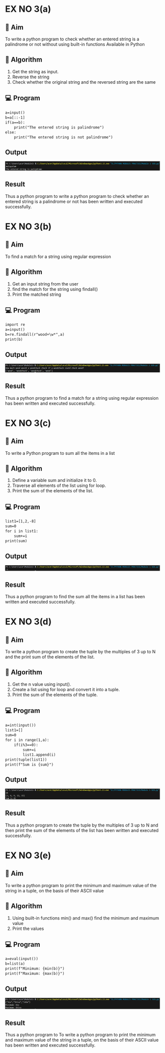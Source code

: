 # EX NO 3(a)
## 🎯 Aim
To write a python program to check whether an entered string is a palindrome or not without using built-in functions Available in Python

## 🧠 Algorithm
1. Get the string as input.
2. Reverse the string 
3. Check whether the original string and the reversed string are the same

## 💻 Program
```
a=input()
b=a[::-1]
if(a==b):
    print("The entered string is palindrome")
else:
    print("The entered string is not palindrome")
```

## Output
![alt text](image.png)


## Result
Thus a python program to write a python program to check whether an entered string is a palindrome or not has been written and executed successfully.


# EX NO 3(b)
## 🎯 Aim
To find a match for a string using regular expression

## 🧠 Algorithm
1. Get an input string from the user
2. find the match for the string using findall()
3. Print the matched string

## 💻 Program
```
import re
a=input()
b=re.findall(r"wood+\w*",a)
print(b)
```

## Output

![alt text](image-1.png)

## Result
Thus a python program to find a match for a string using regular expression has been written and executed successfully.


# EX NO 3(c)
## 🎯 Aim
To write a Python program to sum all the items in a list

## 🧠 Algorithm
1. Define a variable sum and initialize it to 0.
2. Traverse all elements of the list using for loop.
3. Print the sum of the elements of the list.


## 💻 Program
```
list1=[1,2,-8]
sum=0
for i in list1:
    sum+=i
print(sum)

```

## Output

![alt text](image-2.png)

## Result
Thus a python program to find the sum all the items in a list has been written and executed successfully.


# EX NO 3(d)
## 🎯 Aim
To write a python program to create the tuple by the multiples of 3 up to N and the print sum of the elements of the list.

## 🧠 Algorithm
1. Get the n value using input().
2. Create a list using for loop and convert it into a tuple.
3. Print the sum of the elements of the tuple.

## 💻 Program
```
a=int(input())
list1=[]
sum=0
for i in range(1,a):
    if(i%3==0):
        sum+=i
        list1.append(i)
print(tuple(list1))
print(f"Sum is {sum}")
```

## Output

![alt text](image-3.png)

## Result
Thus a python program to create the tuple by the multiples of 3 up to N and then print the sum of the elements of the list has been written and executed successfully.

# EX NO 3(e)
## 🎯 Aim
To write a python program to print the minimum and maximum value of the string in a tuple, on the basis of their ASCII value

## 🧠 Algorithm
1. Using built-in functions min() and max() find the minimum and maximum value 
2. Print the values

## 💻 Program
```
a=eval(input())
b=list(a)
print(f"Minimum: {min(b)}")
print(f"Maximum: {max(b)}")
```

## Output

![alt text](image-4.png)

## Result
Thus a python program to To write a python program to print the minimum and maximum value of the string in a tuple, on the basis of their ASCII value has been written and executed successfully.